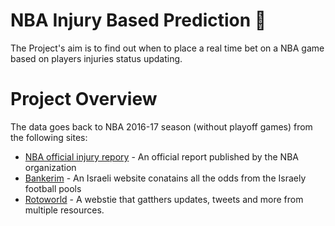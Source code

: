 # NBA Injury Based Prediction 🏀
The Project's aim is to find out when to place a real time bet on a NBA game based on players injuries status updating.

# Project Overview
 
The data goes back to NBA 2016-17 season (without playoff games) from the following sites:
- [NBA official injury repory](https://official.nba.com/nba-injury-report-2019-20-season/) - An official report published by the NBA organization
- [Bankerim](https://www.bankerim.co.il/%D7%9E%D7%A9%D7%97%D7%A7%D7%99%D7%9D/%D7%9E%D7%A9%D7%97%D7%A7%D7%99-%D7%95%D7%95%D7%99%D7%A0%D7%A8-%D7%9C%D7%99%D7%99%D7%9F.html) - An Israeli website conatains all the odds from the Israely football pools
- [Rotoworld](https://www.rotoworld.com/basketball/nba/player-news/injuries) - A webstie that gatthers updates, tweets and more from multiple resources.


